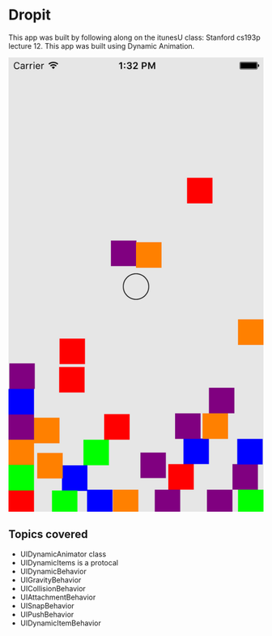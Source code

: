 # Dropit
This app was built by following along on the itunesU class: Stanford cs193p lecture 12. This app was built using Dynamic Animation.

![Portrait Screenshot](https://github.com/ajrosario08/Dropit/blob/master/iphone5Portrait.png)
## Topics covered
- UIDynamicAnimator class
- UIDynamicItems is a protocal
- UIDynamicBehavior
- UIGravityBehavior
- UICollisionBehavior
- UIAttachmentBehavior
- UISnapBehavior
- UIPushBehavior
- UIDynamicItemBehavior

